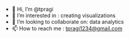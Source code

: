 - 👋 Hi, I’m @tpragi
- 👀 I’m interested in : creating visualizations
- 💞️ I’m looking to collaborate on: data analytics
- 📫 How to reach me : tpragi1234@gmail.com
  

<!---
tpragi123/tpragi123 is a ✨ special ✨ repository because its `README.md` (this file) appears on your GitHub profile.
You can click the Preview link to take a look at your changes.
--->
